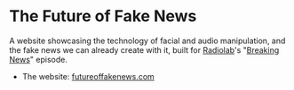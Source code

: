 # The Future of Fake News


A website showcasing the technology of facial and audio manipulation, and the fake news we can already create with it, built for [Radiolab](http://www.radiolab.org/)'s "[Breaking News](http://www.radiolab.org/story/breaking-news/)" episode.

- The website: [futureoffakenews.com](http://futureoffakenews.com)
